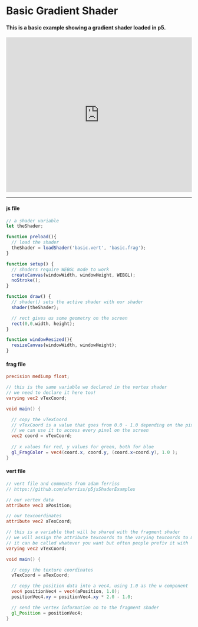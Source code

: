# Basic Gradient Shader
#### This is a basic example showing a gradient shader loaded in p5.

<div class="glitch-embed-wrap" style="height: 420px; width: 100%;">
  <iframe
    allow="geolocation; microphone; camera; midi; vr; encrypted-media"
    src="https://glitch.com/embed/#!/embed/basic-shader?path=basic.frag&previewSize=100"
    alt="basic-shader on Glitch"
    style="height: 100%; width: 100%; border: 0;">
  </iframe>
</div>

***

#### js file
```javascript
// a shader variable
let theShader;

function preload(){
  // load the shader
  theShader = loadShader('basic.vert', 'basic.frag');
}

function setup() {
  // shaders require WEBGL mode to work
  createCanvas(windowWidth, windowHeight, WEBGL);
  noStroke();
}

function draw() {  
  // shader() sets the active shader with our shader
  shader(theShader);

  // rect gives us some geometry on the screen
  rect(0,0,width, height);
}

function windowResized(){
  resizeCanvas(windowWidth, windowHeight);
}
```
#### frag file
```frag
precision mediump float;

// this is the same variable we declared in the vertex shader
// we need to declare it here too!
varying vec2 vTexCoord;

void main() {

  // copy the vTexCoord
  // vTexCoord is a value that goes from 0.0 - 1.0 depending on the pixels location
  // we can use it to access every pixel on the screen
  vec2 coord = vTexCoord;
  
  // x values for red, y values for green, both for blue
  gl_FragColor = vec4(coord.x, coord.y, (coord.x+coord.y), 1.0 );
}
```
#### vert file
```vert
// vert file and comments from adam ferriss
// https://github.com/aferriss/p5jsShaderExamples

// our vertex data
attribute vec3 aPosition;

// our texcoordinates
attribute vec2 aTexCoord;

// this is a variable that will be shared with the fragment shader
// we will assign the attribute texcoords to the varying texcoords to move them from the vert shader to the frag shader
// it can be called whatever you want but often people prefiv it with 'v' to indicate that it is a varying
varying vec2 vTexCoord;

void main() {

  // copy the texture coordinates
  vTexCoord = aTexCoord;

  // copy the position data into a vec4, using 1.0 as the w component
  vec4 positionVec4 = vec4(aPosition, 1.0);
  positionVec4.xy = positionVec4.xy * 2.0 - 1.0;

  // send the vertex information on to the fragment shader
  gl_Position = positionVec4;
}
```
